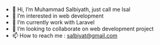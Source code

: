 - 👋 Hi, I’m Muhammad Salbiyath, just call me Isal
- 👀 I’m interested in web development
- 🌱 I’m currently work with Laravel
- 💞️ I’m looking to collaborate on web development project
- 📫 How to reach me : salbiyat@gmail.com

<!---
salbiyath/salbiyath is a ✨ special ✨ repository because its `README.md` (this file) appears on your GitHub profile.
You can click the Preview link to take a look at your changes.
--->
